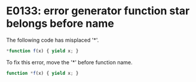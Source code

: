 # E0133: error generator function star belongs before name

The following code has misplaced '*'.

```javascript
*function f(x) { yield x; }
```

To fix this error, move the '*' before function name.

```javascript
function *f(x) { yield x; }
```
